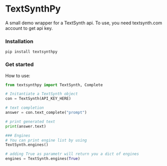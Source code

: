 # TextSynthPy
A small demo wrapper for a TextSynth api. To use, you need textsynth.com account to get api key. 

### Installation
```
pip install textsynthpy
```

### Get started
How to use:

```Python
from textsynthpy import TextSynth, Complete

# Initantiate a TextSynth object
con = TextSynth(API_KEY_HERE)

# text completion 
answer = con.text_complete("prompt")

# print generated text
print(answer.text)

### Engines
# You can print engine list by using
TextSynth.engines()

# adding True as parametr will return you a dict of engines
engines = TextSynth.engines(True)
```